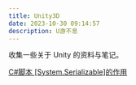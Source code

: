 ```yaml
---
title: Unity3D
date: 2023-10-30 09:14:57
description: U游不息
---
```


收集一些关于 Unity 的资料与笔记。

[C#脚本 [System.Serializable]的作用](https://blog.csdn.net/qq_36946274/article/details/82054023)
